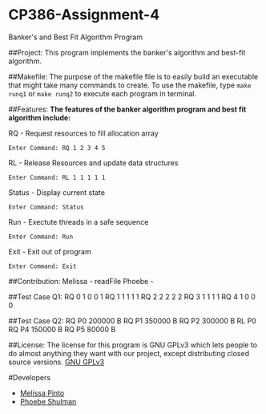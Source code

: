 # CP386-Assignment-4

Banker's and Best Fit Algorithm Program

##Project:
This program implements the banker's algorithm and best-fit algorithm. 

##Makefile:
The purpose of the makefile file is to easily build an executable that might take many commands to create. To use the makefile, type `make runq1` or `make runq2` to execute each program in terminal.

##Features:
**The features of the banker algorithm program and best fit algorithm include:**

RQ - Request resources to fill allocation array
```
Enter Command: RQ 1 2 3 4 5
```
RL - Release Resources and update data structures
```
Enter Command: RL 1 1 1 1 1
```
Status - Display current state
```
Enter Command: Status
```
Run - Exectute threads in a safe sequence
```
Enter Command: Run
```
Exit - Exit out of program
```
Enter Command: Exit
```

##Contribution:
Melissa - readFile
Phoebe - 

##Test Case Q1:
RQ 0 1 0 0 1
RQ 1 1 1 1 1
RQ 2 2 2 2 2
RQ 3 1 1 1 1
RQ 4 1 0 0 0

##Test Case Q2:
RQ P0 200000 B
RQ P1 350000 B
RQ P2 300000 B
RL P0
RQ P4 150000 B
RQ P5 80000 B

##License:
The license for this program is GNU GPLv3 which lets people to do almost anything they want with our project, except distributing closed source versions. [GNU GPLv3](https://choosealicense.com/licenses/gpl-3.0)

#Developers
- [Melissa Pinto](https://github.com/meli1022)
- [Phoebe Shulman](https://github.com/Phoebe-S-9)



